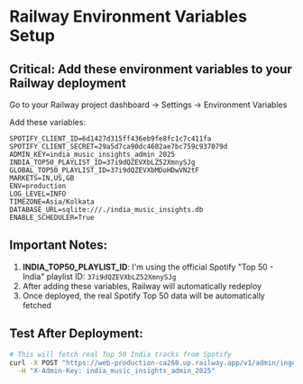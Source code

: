 # Railway Environment Variables Setup

## Critical: Add these environment variables to your Railway deployment

Go to your Railway project dashboard → Settings → Environment Variables

Add these variables:

```
SPOTIFY_CLIENT_ID=6d1427d315ff436eb9fe8fc1c7c411fa
SPOTIFY_CLIENT_SECRET=29a5d7ca90dc4602ae7bc759c937079d
ADMIN_KEY=india_music_insights_admin_2025
INDIA_TOP50_PLAYLIST_ID=37i9dQZEVXbLZ52XmnySJg
GLOBAL_TOP50_PLAYLIST_ID=37i9dQZEVXbMDoHDwVN2tF
MARKETS=IN,US,GB
ENV=production
LOG_LEVEL=INFO
TIMEZONE=Asia/Kolkata
DATABASE_URL=sqlite:///./india_music_insights.db
ENABLE_SCHEDULER=True
```

## Important Notes:
1. **INDIA_TOP50_PLAYLIST_ID**: I'm using the official Spotify "Top 50 - India" playlist ID: `37i9dQZEVXbLZ52XmnySJg`
2. After adding these variables, Railway will automatically redeploy
3. Once deployed, the real Spotify Top 50 data will be automatically fetched

## Test After Deployment:
```bash
# This will fetch real Top 50 India tracks from Spotify
curl -X POST "https://web-production-ca268.up.railway.app/v1/admin/ingest/run?market=IN" \
  -H "X-Admin-Key: india_music_insights_admin_2025"
```
